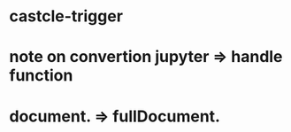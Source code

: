 # castcle-trigger
#
# note on convertion jupyter => handle function
#
# document.<attribute> => fullDocument.<attribute>